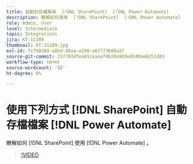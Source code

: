 ```yaml
---
title: 自動封存檔案與  [!DNL SharePoint]  [!DNL Power Automate]
description: 瞭解如何使用  [!DNL SharePoint]  [!DNL Power Automate]
role: Admin, User
level: Intermediate
topic: Integrations
jira: KT-11109
thumbnail: KT-11109.jpg
exl-id: fc760380-a8bd-40aa-a190-e6f773608a2f
source-git-commit: 2577034fea81ceaaafd620a983e4b40ae6251d83
workflow-type: tm+mt
source-wordcount: '32'
ht-degree: 0%

---
```


# 使用下列方式 [!DNL SharePoint] 自動存檔檔案 [!DNL Power Automate]

瞭解如何 [!DNL SharePoint] 使用 [!DNL Power Automate] 。

>[!VIDEO](https://video.tv.adobe.com/v/3409121?quality=12&learn=on&hidetitle=true)
